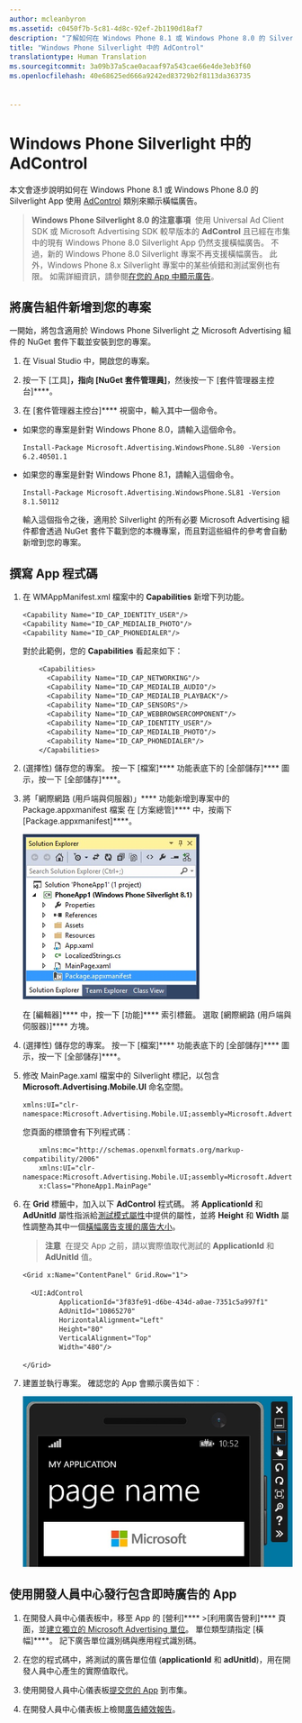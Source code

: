 ```yaml
---
author: mcleanbyron
ms.assetid: c0450f7b-5c81-4d8c-92ef-2b1190d18af7
description: "了解如何在 Windows Phone 8.1 或 Windows Phone 8.0 的 Silverlight app 使用 AdControl 類別來顯示橫幅廣告。"
title: "Windows Phone Silverlight 中的 AdControl"
translationtype: Human Translation
ms.sourcegitcommit: 3a09b37a5cae0acaaf97a543cae66e4de3eb3f60
ms.openlocfilehash: 40e68625ed666a9242ed83729b2f8113da363735


---
```


# Windows Phone Silverlight 中的 AdControl




本文會逐步說明如何在 Windows Phone 8.1 或 Windows Phone 8.0 的 Silverlight App 使用 [AdControl](https://msdn.microsoft.com/library/windows/apps/hh524191.aspx) 類別來顯示橫幅廣告。

> **Windows Phone Silverlight 8.0 的注意事項**  使用 Universal Ad Client SDK 或 Microsoft Advertising SDK 較早版本的 **AdControl** 且已經在市集中的現有 Windows Phone 8.0 Silverlight App 仍然支援橫幅廣告。 不過，新的 Windows Phone 8.0 Silverlight 專案不再支援橫幅廣告。 此外，Windows Phone 8.x Silverlight 專案中的某些偵錯和測試案例也有限。 如需詳細資訊，請參閱[在您的 App 中顯示廣告](display-ads-in-your-app.md#silverlight_support)。


## 將廣告組件新增到您的專案

一開始，將包含適用於 Windows Phone Silverlight 之 Microsoft Advertising 組件的 NuGet 套件下載並安裝到您的專案。

1.  在 Visual Studio 中，開啟您的專案。

2.  按一下 [工具]****，指向 [NuGet 套件管理員]****，然後按一下 [套件管理器主控台]****。

3.  在 [套件管理器主控台]**** 視窗中，輸入其中一個命令。

  * 如果您的專案是針對 Windows Phone 8.0，請輸入這個命令。

      ```
      Install-Package Microsoft.Advertising.WindowsPhone.SL80 -Version 6.2.40501.1
      ```

  * 如果您的專案是針對 Windows Phone 8.1，請輸入這個命令。

      ```
      Install-Package Microsoft.Advertising.WindowsPhone.SL81 -Version 8.1.50112
      ```

    輸入這個指令之後，適用於 Silverlight 的所有必要 Microsoft Advertising 組件都會透過 NuGet 套件下載到您的本機專案，而且對這些組件的參考會自動新增到您的專案。

## 撰寫 App 程式碼


1.  在 WMAppManifest.xml 檔案中的 **Capabilities** 新增下列功能。

    ``` syntax
    <Capability Name="ID_CAP_IDENTITY_USER"/>
    <Capability Name="ID_CAP_MEDIALIB_PHOTO"/>
    <Capability Name="ID_CAP_PHONEDIALER"/>
    ```

    對於此範例，您的 **Capabilities** 看起來如下：

    ``` syntax
        <Capabilities>
          <Capability Name="ID_CAP_NETWORKING"/>
          <Capability Name="ID_CAP_MEDIALIB_AUDIO"/>
          <Capability Name="ID_CAP_MEDIALIB_PLAYBACK"/>
          <Capability Name="ID_CAP_SENSORS"/>
          <Capability Name="ID_CAP_WEBBROWSERCOMPONENT"/>
          <Capability Name="ID_CAP_IDENTITY_USER"/>
          <Capability Name="ID_CAP_MEDIALIB_PHOTO"/>
          <Capability Name="ID_CAP_PHONEDIALER"/>
        </Capabilities>
    ```

2.  (選擇性) 儲存您的專案。 按一下 [檔案]**** 功能表底下的 [全部儲存]**** 圖示，按一下 [全部儲存]****。

3.  將「網際網路 (用戶端與伺服器)」**** 功能新增到專案中的 Package.appxmanifest 檔案 在 [方案總管]**** 中，按兩下 [Package.appxmanifest]****。

    ![wp81silverlightmarkup\-solutionexplorer\-packageappxmanifest](images/13-b98c2a1a-69c3-4018-be0a-6ce010e703e7.jpg)

    在 [編輯器]**** 中，按一下 [功能]**** 索引標籤。 選取 [網際網路 (用戶端與伺服器)]**** 方塊。

4.  (選擇性) 儲存您的專案。 按一下 [檔案]**** 功能表底下的 [全部儲存]**** 圖示，按一下 [全部儲存]****。

5.  修改 MainPage.xaml 檔案中的 Silverlight 標記，以包含 **Microsoft.Advertising.Mobile.UI** 命名空間。

    ``` syntax
    xmlns:UI="clr-namespace:Microsoft.Advertising.Mobile.UI;assembly=Microsoft.Advertising.Mobile.UI"
    ```

    您頁面的標頭會有下列程式碼︰

    ``` syntax
        xmlns:mc="http://schemas.openxmlformats.org/markup-compatibility/2006"
        xmlns:UI="clr-namespace:Microsoft.Advertising.Mobile.UI;assembly=Microsoft.Advertising.Mobile.UI"
        x:Class="PhoneApp1.MainPage"
    ```

6.  在 **Grid** 標籤中，加入以下 **AdControl** 程式碼。 將 **ApplicationId** 和 **AdUnitId** 屬性指派給[測試模式屬性](test-mode-values.md)中提供的屬性，並將 **Height** 和 **Width** 屬性調整為其中一個[橫幅廣告支援的廣告大小](supported-ad-sizes-for-banner-ads.md)。

    > **注意**  在提交 App 之前，請以實際值取代測試的 **ApplicationId** 和 **AdUnitId** 值。

    ``` syntax
    <Grid x:Name="ContentPanel" Grid.Row="1">

      <UI:AdControl
             ApplicationId="3f83fe91-d6be-434d-a0ae-7351c5a997f1"
             AdUnitId="10865270"
             HorizontalAlignment="Left"
             Height="80"
             VerticalAlignment="Top"
             Width="480"/>

    </Grid>
    ```

7.  建置並執行專案。 確認您的 App 會顯示廣告如下︰

    ![wp81silverlight\-emulatorwithad](images/13-8db1492f-ae1d-439b-9b78-bed8e22fe996.jpg)

## 使用開發人員中心發行包含即時廣告的 App


1.  在開發人員中心儀表板中，移至 App 的 [營利]**** &gt;[利用廣告營利]**** 頁面，並[建立獨立的 Microsoft Advertising 單位](../publish/monetize-with-ads.md)。 單位類型請指定 [橫幅]****。 記下廣告單位識別碼與應用程式識別碼。

2.  在您的程式碼中，將測試的廣告單位值 (**applicationId** 和 **adUnitId**)，用在開發人員中心產生的實際值取代。

3.  使用開發人員中心儀表板[提交您的 App](../publish/app-submissions.md) 到市集。

4.  在開發人員中心儀表板上檢閱[廣告績效報告](../publish/advertising-performance-report.md)。


 



<!--HONumber=Sep16_HO2-->


